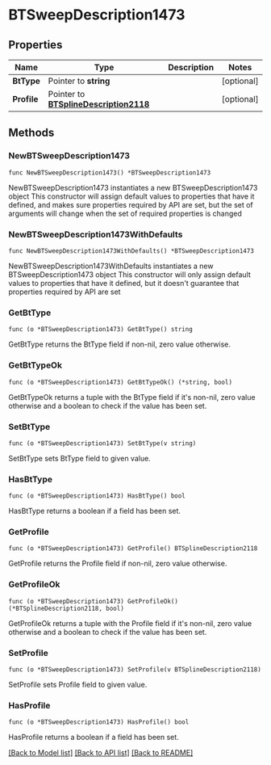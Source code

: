 # BTSweepDescription1473

## Properties

Name | Type | Description | Notes
------------ | ------------- | ------------- | -------------
**BtType** | Pointer to **string** |  | [optional] 
**Profile** | Pointer to [**BTSplineDescription2118**](BTSplineDescription2118.md) |  | [optional] 

## Methods

### NewBTSweepDescription1473

`func NewBTSweepDescription1473() *BTSweepDescription1473`

NewBTSweepDescription1473 instantiates a new BTSweepDescription1473 object
This constructor will assign default values to properties that have it defined,
and makes sure properties required by API are set, but the set of arguments
will change when the set of required properties is changed

### NewBTSweepDescription1473WithDefaults

`func NewBTSweepDescription1473WithDefaults() *BTSweepDescription1473`

NewBTSweepDescription1473WithDefaults instantiates a new BTSweepDescription1473 object
This constructor will only assign default values to properties that have it defined,
but it doesn't guarantee that properties required by API are set

### GetBtType

`func (o *BTSweepDescription1473) GetBtType() string`

GetBtType returns the BtType field if non-nil, zero value otherwise.

### GetBtTypeOk

`func (o *BTSweepDescription1473) GetBtTypeOk() (*string, bool)`

GetBtTypeOk returns a tuple with the BtType field if it's non-nil, zero value otherwise
and a boolean to check if the value has been set.

### SetBtType

`func (o *BTSweepDescription1473) SetBtType(v string)`

SetBtType sets BtType field to given value.

### HasBtType

`func (o *BTSweepDescription1473) HasBtType() bool`

HasBtType returns a boolean if a field has been set.

### GetProfile

`func (o *BTSweepDescription1473) GetProfile() BTSplineDescription2118`

GetProfile returns the Profile field if non-nil, zero value otherwise.

### GetProfileOk

`func (o *BTSweepDescription1473) GetProfileOk() (*BTSplineDescription2118, bool)`

GetProfileOk returns a tuple with the Profile field if it's non-nil, zero value otherwise
and a boolean to check if the value has been set.

### SetProfile

`func (o *BTSweepDescription1473) SetProfile(v BTSplineDescription2118)`

SetProfile sets Profile field to given value.

### HasProfile

`func (o *BTSweepDescription1473) HasProfile() bool`

HasProfile returns a boolean if a field has been set.


[[Back to Model list]](../README.md#documentation-for-models) [[Back to API list]](../README.md#documentation-for-api-endpoints) [[Back to README]](../README.md)


